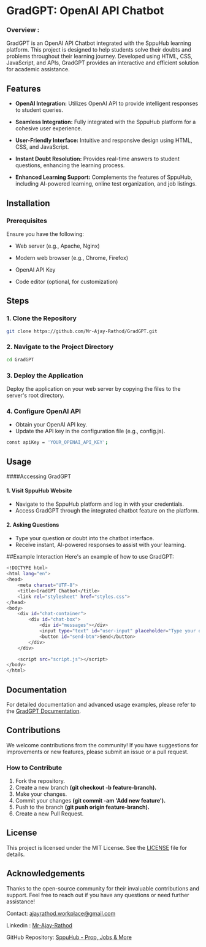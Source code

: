 
# GradGPT: OpenAI API Chatbot


### Overview :

GradGPT is an OpenAI API Chatbot integrated with the SppuHub learning platform. This project is designed to help students solve their doubts and problems throughout their learning journey. Developed using HTML, CSS, JavaScript, and APIs, GradGPT provides an interactive and efficient solution for academic assistance.

## Features

- **OpenAI Integration:** Utilizes OpenAI API to provide intelligent responses to student queries.

- **Seamless Integration:** Fully integrated with the SppuHub platform for a cohesive user experience.

- **User-Friendly Interface:** Intuitive and responsive design using HTML, CSS, and JavaScript.

- **Instant Doubt Resolution:** Provides real-time answers to student questions, enhancing the learning process.

- **Enhanced Learning Support:** Complements the features of SppuHub, including AI-powered learning, online test organization, and job listings.

## Installation

### Prerequisites
Ensure you have the following:

- Web server (e.g., Apache, Nginx)

- Modern web browser (e.g., Chrome, Firefox)

- OpenAI API Key

- Code editor (optional, for customization)

## Steps

### 1. Clone the Repository
```bash
git clone https://github.com/Mr-Ajay-Rathod/GradGPT.git

```
    
### 2. Navigate to the Project Directory

```bash
cd GradGPT

```
### 3. Deploy the Application

Deploy the application on your web server by copying the files to the server's root directory.

### 4. Configure OpenAI API

- Obtain your OpenAI API key.
- Update the API key in the configuration file (e.g., config.js).


```bash
const apiKey = 'YOUR_OPENAI_API_KEY';
```

## Usage

####Accessing GradGPT
#### 1. Visit SppuHub Website
- Navigate to the SppuHub platform and log in with your credentials.
- Access GradGPT through the integrated chatbot feature on the platform.

#### 2. Asking Questions
- Type your question or doubt into the chatbot interface.
- Receive instant, AI-powered responses to assist with your learning.


##Example Interaction
Here's an example of how to use GradGPT:

```bash
<!DOCTYPE html>
<html lang="en">
<head>
    <meta charset="UTF-8">
    <title>GradGPT Chatbot</title>
    <link rel="stylesheet" href="styles.css">
</head>
<body>
    <div id="chat-container">
        <div id="chat-box">
            <div id="messages"></div>
            <input type="text" id="user-input" placeholder="Type your question here...">
            <button id="send-btn">Send</button>
        </div>
    </div>

    <script src="script.js"></script>
</body>
</html>
```


## Documentation
For detailed documentation and advanced usage examples, please refer to the [GradGPT Documentation](#).

## Contributions
We welcome contributions from the community! If you have suggestions for improvements or new features, please submit an issue or a pull request.

### How to Contribute
1. Fork the repository.
2. Create a new branch **(git checkout -b feature-branch).**
3. Make your changes.
4. Commit your changes **(git commit -am 'Add new feature').**
5. Push to the branch **(git push origin feature-branch).**
6. Create a new Pull Request.

## License
This project is licensed under the MIT
 License. See the [LICENSE](https://github.com/Mr-Ajay-Rathod/GradGPT---OpenAI-Chatbot?tab=MIT-1-ov-file) file for details.

## Acknowledgements
Thanks to the open-source community for their invaluable contributions and support.
Feel free to reach out if you have any questions or need further assistance!

Contact: ajayrathod.workplace@gmail.com

Linkedin : [Mr-Ajay-Rathod](https://www.linkedin.com/in/mr-ajay-rathod/)

GitHub Repository: [ SppuHub - Prop, Jobs & More](#)